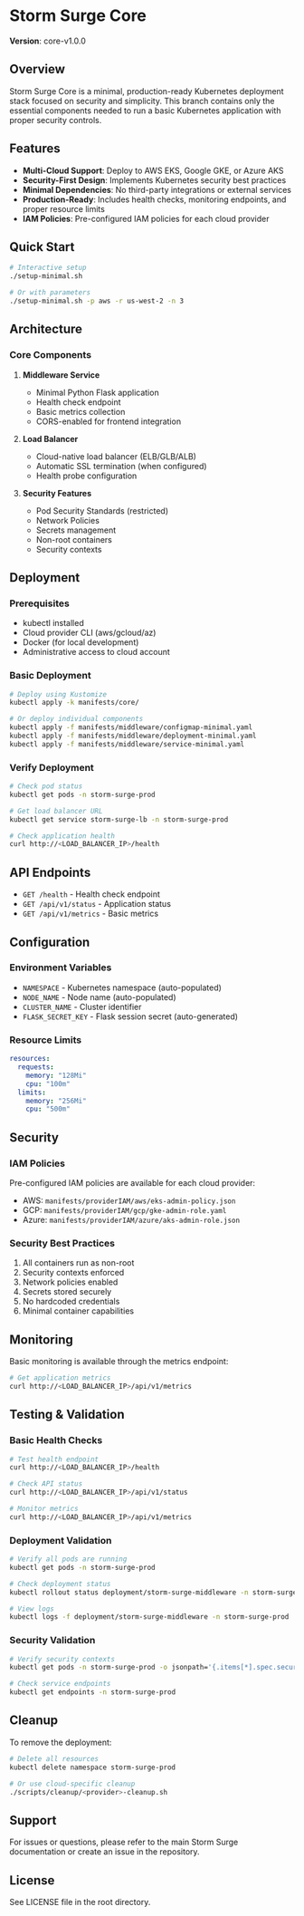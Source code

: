 # Storm Surge Core

**Version**: core-v1.0.0

## Overview

Storm Surge Core is a minimal, production-ready Kubernetes deployment stack focused on security and simplicity. This branch contains only the essential components needed to run a basic Kubernetes application with proper security controls.

## Features

- **Multi-Cloud Support**: Deploy to AWS EKS, Google GKE, or Azure AKS
- **Security-First Design**: Implements Kubernetes security best practices
- **Minimal Dependencies**: No third-party integrations or external services
- **Production-Ready**: Includes health checks, monitoring endpoints, and proper resource limits
- **IAM Policies**: Pre-configured IAM policies for each cloud provider

## Quick Start

```bash
# Interactive setup
./setup-minimal.sh

# Or with parameters
./setup-minimal.sh -p aws -r us-west-2 -n 3
```

## Architecture

### Core Components

1. **Middleware Service**
   - Minimal Python Flask application
   - Health check endpoint
   - Basic metrics collection
   - CORS-enabled for frontend integration

2. **Load Balancer**
   - Cloud-native load balancer (ELB/GLB/ALB)
   - Automatic SSL termination (when configured)
   - Health probe configuration

3. **Security Features**
   - Pod Security Standards (restricted)
   - Network Policies
   - Secrets management
   - Non-root containers
   - Security contexts

## Deployment

### Prerequisites

- kubectl installed
- Cloud provider CLI (aws/gcloud/az)
- Docker (for local development)
- Administrative access to cloud account

### Basic Deployment

```bash
# Deploy using Kustomize
kubectl apply -k manifests/core/

# Or deploy individual components
kubectl apply -f manifests/middleware/configmap-minimal.yaml
kubectl apply -f manifests/middleware/deployment-minimal.yaml
kubectl apply -f manifests/middleware/service-minimal.yaml
```

### Verify Deployment

```bash
# Check pod status
kubectl get pods -n storm-surge-prod

# Get load balancer URL
kubectl get service storm-surge-lb -n storm-surge-prod

# Check application health
curl http://<LOAD_BALANCER_IP>/health
```

## API Endpoints

- `GET /health` - Health check endpoint
- `GET /api/v1/status` - Application status
- `GET /api/v1/metrics` - Basic metrics

## Configuration

### Environment Variables

- `NAMESPACE` - Kubernetes namespace (auto-populated)
- `NODE_NAME` - Node name (auto-populated)
- `CLUSTER_NAME` - Cluster identifier
- `FLASK_SECRET_KEY` - Flask session secret (auto-generated)

### Resource Limits

```yaml
resources:
  requests:
    memory: "128Mi"
    cpu: "100m"
  limits:
    memory: "256Mi"
    cpu: "500m"
```

## Security

### IAM Policies

Pre-configured IAM policies are available for each cloud provider:

- AWS: `manifests/providerIAM/aws/eks-admin-policy.json`
- GCP: `manifests/providerIAM/gcp/gke-admin-role.yaml`
- Azure: `manifests/providerIAM/azure/aks-admin-role.json`

### Security Best Practices

1. All containers run as non-root
2. Security contexts enforced
3. Network policies enabled
4. Secrets stored securely
5. No hardcoded credentials
6. Minimal container capabilities

## Monitoring

Basic monitoring is available through the metrics endpoint:

```bash
# Get application metrics
curl http://<LOAD_BALANCER_IP>/api/v1/metrics
```

## Testing & Validation

### Basic Health Checks

```bash
# Test health endpoint
curl http://<LOAD_BALANCER_IP>/health

# Check API status
curl http://<LOAD_BALANCER_IP>/api/v1/status

# Monitor metrics
curl http://<LOAD_BALANCER_IP>/api/v1/metrics
```

### Deployment Validation

```bash
# Verify all pods are running
kubectl get pods -n storm-surge-prod

# Check deployment status
kubectl rollout status deployment/storm-surge-middleware -n storm-surge-prod

# View logs
kubectl logs -f deployment/storm-surge-middleware -n storm-surge-prod
```

### Security Validation

```bash
# Verify security contexts
kubectl get pods -n storm-surge-prod -o jsonpath='{.items[*].spec.securityContext}'

# Check service endpoints
kubectl get endpoints -n storm-surge-prod
```

## Cleanup

To remove the deployment:

```bash
# Delete all resources
kubectl delete namespace storm-surge-prod

# Or use cloud-specific cleanup
./scripts/cleanup/<provider>-cleanup.sh
```

## Support

For issues or questions, please refer to the main Storm Surge documentation or create an issue in the repository.

## License

See LICENSE file in the root directory.